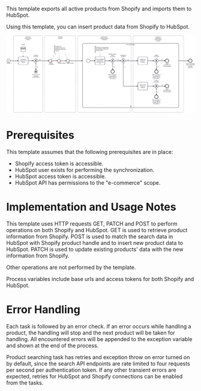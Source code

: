 This template exports all active products from Shopify and imports them to HubSpot.

Using this template, you can insert product data from Shopify to HubSpot.

![Template](assets/Shopify_to_HubSpot_-_Products.svg)

# Prerequisites

This template assumes that the following prerequisites are in place:

- Shopify access token is accessible.
- HubSpot user exists for performing the synchronization.
- HubSpot access token is accessible.
- HubSpot API has permissions to the "e-commerce" scope.

# Implementation and Usage Notes

This template uses HTTP requests GET, PATCH and POST to perform operations on both Shopify and HubSpot. GET is used to retrieve product information from Shopify. POST is used to match the search data in HubSpot with Shopify product handle and to insert new product data to HubSpot. PATCH is used to update existing products' data with the new information from Shopify.

Other operations are not performed by the template.

Process variables include base urls and access tokens for both Shopify and HubSpot.

# Error Handling

Each task is followed by an error check. If an error occurs while handling a product, the handling will stop and the next product will be taken for handling. All encountered errors will be appended to the exception variable and shown at the end of the process.

Product searching task has retries and exception throw on error turned on by default, since the search API endpoints are rate limited to four requests per second per authentication token. If any other transient errors are expected, retries for HubSpot and Shopify connections can be enabled from the tasks.
